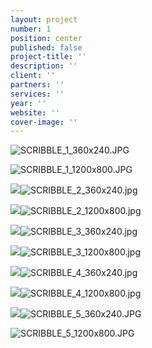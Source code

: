 ```yaml
---
layout: project
number: 1
position: center
published: false
project-title: ''
description: ''
client: ''
partners: ''
services: ''
year: ''
website: ''
cover-image: ''
---
```


![SCRIBBLE_1_360x240.JPG]({{site.baseurl}}/images/SCRIBBLE_1_360x240.JPG)

![SCRIBBLE_1_1200x800.JPG]({{site.baseurl}}/images/SCRIBBLE_1_1200x800.JPG)


![]({{site.baseurl}}/images/SCRIBBLE_2_360x240.jpg)![SCRIBBLE_2_360x240.jpg]({{site.baseurl}}/images/SCRIBBLE_2_360x240.jpg)

![]({{site.baseurl}}/images/SCRIBBLE_2_1200x800.jpg)![SCRIBBLE_2_1200x800.jpg]({{site.baseurl}}/images/SCRIBBLE_2_1200x800.jpg)


![]({{site.baseurl}}/images/SCRIBBLE_3_360x240.jpg)![SCRIBBLE_3_360x240.jpg]({{site.baseurl}}/images/SCRIBBLE_3_360x240.jpg)


![]({{site.baseurl}}/images/SCRIBBLE_3_1200x800.jpg)![SCRIBBLE_3_1200x800.jpg]({{site.baseurl}}/images/SCRIBBLE_3_1200x800.jpg)

![]({{site.baseurl}}/images/SCRIBBLE_4_360x240.jpg)![SCRIBBLE_4_360x240.jpg]({{site.baseurl}}/images/SCRIBBLE_4_360x240.jpg)


![]({{site.baseurl}}/images/SCRIBBLE_4_1200x800.jpg)![SCRIBBLE_4_1200x800.jpg]({{site.baseurl}}/images/SCRIBBLE_4_1200x800.jpg)


![]({{site.baseurl}}/images/SCRIBBLE_5_360x240.JPG)![SCRIBBLE_5_360x240.JPG]({{site.baseurl}}/images/SCRIBBLE_5_360x240.JPG)


![SCRIBBLE_5_1200x800.JPG]({{site.baseurl}}/images/SCRIBBLE_5_1200x800.JPG)

